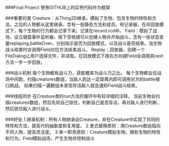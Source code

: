 ###Final Project
使用GITHUB上的实例代码作为框架

###重要的类
Creature：从Thing2D继承。模拟了生物，包含生物的特性和方法。之后的人物都从这里继承。含有一些静态方法和成员。有记录器，在非回放模式下，每个生物的行为都会记录下来。记录在record.rcd中。
Field：模拟了战场，设立键盘事件监听器，按下空格键可以创建人物并开始战斗。含有一些状态变量replaying,battleOver。分别指示是否为回放模式，以及战斗是否结束。当生物战斗结束时会调用Field对应方法结束战斗。
Replay；回放器，创建一个FileDialog让用户选择文件，并读取。在回放模式下按右方向键Feild会调用其next方法一步一步回放。

###战斗机制
每个生物都有战斗力，获胜概率为战斗力之比。
每个生物都会往战场中间跑，扫描creatures数组，当敌人到达一定距离内即可调用对方的battle接口挑战。
如果扫描一遍数组未发现存活敌人就会通知Field战斗结束。

###线程同步
在Creature类的run方法的循环中有较详细的注释。
当前生物会扫描creatures数组，然后先将自己锁住，判断自己是否存活，再对敌人进行判断，然后锁住敌人进行战斗。

###好处
1.继承机制：所有人物继承自Creature，并在Creature中实现了共同的特性和方法，提高代码抽象度和复用度。
2.里式替换原则：用Creature数组指向不同人物，提高灵活度。
3.单一职责原则：Creature模拟生物，拥有生物的特性和行为。Field模拟战场，产生生物并控制战斗